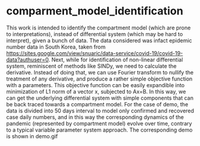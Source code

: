 # comparment_model_identification
This work is intended to identify the compartment model (which are prone to interpretations), instead of differential system (which may be hard to interpret), given a bunch of data.
The data considered was infact epidemic number data in South Korea, taken from https://sites.google.com/view/snuaric/data-service/covid-19/covid-19-data?authuser=0.
Next, while for identification of non-linear differential system, reminiscent of methods like SINDy, we need to calculate the derivative.
Instead of doing that, we can use Fourier transform to nullify the treatment of any derivative, and produce a rather simple objective function with a parameters.
This objective function can be easily expandible into minimization of L1 norm of a vector x, subjected to Ax=B.
In this way, we can get the underlying differential system with simple components that can be back traced towards a compartment model.
For the case of demo, the data is divided into 50 days interval to model only confirmed and recovered case daily numbers, and in this way the corresponding dynamics of the pandemic (represented by compartment model)
evolve over time, contrary to a typical variable parameter system approach. 
The corresponding demo is shown in demo.gif
